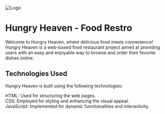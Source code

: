 
![Logo](https://dev-to-uploads.s3.amazonaws.com/uploads/articles/th5xamgrr6se0x5ro4g6.png)


# Hungry Heaven - Food Restro

Welcome to Hungry Heaven, where delicious food meets convenience! Hungry Heaven is a web-based food restaurant project aimed at providing users with an easy and enjoyable way to browse and order their favorite dishes online.


## Technologies Used
Hungry Heaven is built using the following technologies:

HTML: Used for structuring the web pages.           
CSS: Employed for styling and enhancing the visual appeal.                                      
JavaScript: Implemented for dynamic functionalities and interactivity.
